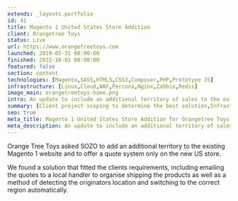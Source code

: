 ```yaml
---
extends: _layouts.portfolio
id: 41
title: Magento 1 United States Store Addition
client: Orangetree Toys
status: Live
url: https://www.orangetreetoys.com
launched: 2019-05-31 00:00:00
finished: 2022-10-01 00:00:00
featured: false
section: content
technologies: [Magento,SASS,HTML5,CSS3,Composer,PHP,Prototype JS]
infrastructure: [Linux,Cloud,WAF,Percona,Nginx,Zabbix,Redis]
image_main: orangetreetoys-home.png
intro: An update to include an additional territory of sales to the existing Magento 1 site.
summary: [Client project scoping to determine the best solution,Infrastructure setup and configuration,Ongoing monitoring of the solution,Support and update planning,Custom module creation for client specific functionality,Module suggestion to improve sales and user experience,Security service setup and configuration,Server migration planning and execution]
seo: true
meta_title: Magento 1 United States Store Addition for Orangetree Toys
meta_description: An update to include an additional territory of sales to the existing Magento 1 site.
---
```


Orange Tree Toys asked SOZO to add an additional territory to the existing Magento 1 website and to offer a quote system only on the new US store.

We found a solution that fitted the clients requirements, including emailing the quotes to a local handler to organise shipping the products as well as a method of detecting the originators location and switching to the correct region automatically.
